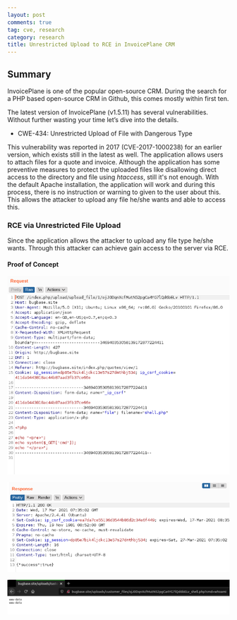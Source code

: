 ```yaml
---
layout: post
comments: true
tag: cve, research
category: research
title: Unrestricted Upload to RCE in InvoicePlane CRM
---
```


## Summary

InvoicePlane is one of the popular open-source CRM. During the search for a PHP based open-source CRM in Github, this comes mostly within first ten.

The latest version of InvoicePlane (v1.5.11) has several vulnerabilities. Without further wasting your time let’s dive into the details.

- CWE-434: Unrestricted Upload of File with Dangerous Type 

This vulnerability was reported in 2017 (CVE-2017-1000238) for an earlier version, which exists still in the latest as well. The application allows users to attach files for a quote and invoice. Although the application has some preventive measures to protect the uploaded files like disallowing direct access to the directory and file using *htaccess*, still it's not enough. With the default Apache installation, the application will work and during this process, there is no instruction or warning to given to the user about this. This allows the attacker to upload any file he/she wants and able to access this.

### RCE via Unrestricted File Upload

Since the application allows the attacker to upload any file type he/she wants. Through this attacker can achieve gain access to the server via RCE.

#### Proof of Concept

![invoiceplane rce request](/images/invoiceplane/rce-request.png "RCE Request")

![invoiceplane rce response](/images/invoiceplane/rce-response.png "RCE Response")

![invoiceplane rce proof](/images/invoiceplane/rce-poc.png "RCE POC")
